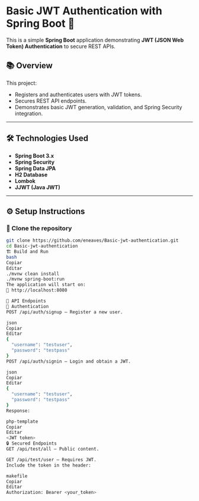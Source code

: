 # Basic JWT Authentication with Spring Boot 🚀

This is a simple **Spring Boot** application demonstrating **JWT (JSON Web Token) Authentication** to secure REST APIs.

## 📚 Overview
This project:
- Registers and authenticates users with JWT tokens.
- Secures REST API endpoints.
- Demonstrates basic JWT generation, validation, and Spring Security integration.

---

## 🛠️ Technologies Used
- **Spring Boot 3.x**
- **Spring Security**
- **Spring Data JPA**
- **H2 Database**
- **Lombok**
- **JJWT (Java JWT)**

---

## ⚙️ Setup Instructions

### 🔨 Clone the repository
```bash
git clone https://github.com/eneaves/Basic-jwt-authentication.git
cd Basic-jwt-authentication
🏗️ Build and Run
bash
Copiar
Editar
./mvnw clean install
./mvnw spring-boot:run
The application will start on:
📍 http://localhost:8080

🧪 API Endpoints
🔑 Authentication
POST /api/auth/signup – Register a new user.

json
Copiar
Editar
{
  "username": "testuser",
  "password": "testpass"
}
POST /api/auth/signin – Login and obtain a JWT.

json
Copiar
Editar
{
  "username": "testuser",
  "password": "testpass"
}
Response:

php-template
Copiar
Editar
<JWT token>
🔒 Secured Endpoints
GET /api/test/all – Public content.

GET /api/test/user – Requires JWT.
Include the token in the header:

makefile
Copiar
Editar
Authorization: Bearer <your_token>



